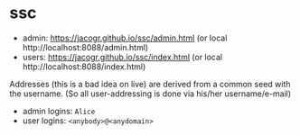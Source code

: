 # ssc

- admin: https://jacogr.github.io/ssc/admin.html (or local http://localhost:8088/admin.html)
- users: https://jacogr.github.io/ssc/index.html (or local http://localhost:8088/index.html)

Addresses (this is a bad idea on live) are derived from a common seed with the username. (So all user-addressing is done via his/her username/e-mail)

- admin logins: `Alice`
- user logins: `<anybody>@<anydomain>`
